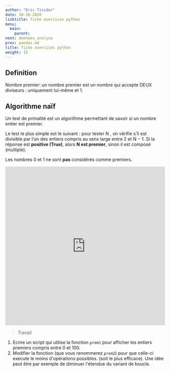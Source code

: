```yaml
---
author: "Eric Tixidor"
date: 10-10-2020
linktitle: fiche exercices python
menu:
  main:
    parent: 
next: donnees_analyse
prev: pandas.md
title: fiche exercices python
weight: 15
---
```


## Definition
Nombre premier: un nombre premier est un nombre qui accepte DEUX diviseurs : uniquement lui-même et 1.

## Algorithme naïf
Un test de primalité est un algorithme permettant de savoir si un nombre entier est premier.

Le test le plus simple est le suivant : pour tester N , on vérifie s’il est divisible par l’un des entiers compris au sens large entre 2 et N − 1. Si la réponse est **positive (True)**, alors **N est premier**, sinon il est composé (multiple).

Les nombres 0 et 1 ne sont **pas** considérés comme premiers.

<iframe width='100%' height='500' allowfullscreen frameborder='0' style='border:1px #d6d6d6 solid;' src="https://fr.vittascience.com/python/?link=5f7c9bd8b1028&mode=code"></iframe>

> Travail

1. Ecrire un script qui utilise la fonction `prem1` pour afficher les entiers premiers compris entre 0 et 100.
2. Modifier la fonction (que vous renommerez `prem2`) pour que celle-ci execute le moins d'opérations possibles. (soit le plus efficace). Une idée peut être par exemple de diminuer l'étendue du variant de boucle.

